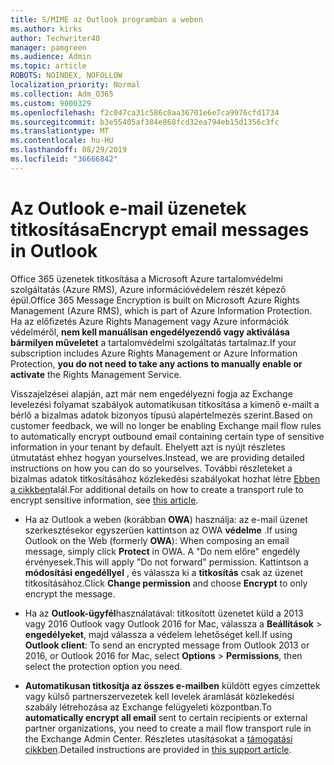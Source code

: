 ```yaml
---
title: S/MIME az Outlook programban a weben
ms.author: kirks
author: Techwriter40
manager: pamgreen
ms.audience: Admin
ms.topic: article
ROBOTS: NOINDEX, NOFOLLOW
localization_priority: Normal
ms.collection: Adm_O365
ms.custom: 9000329
ms.openlocfilehash: f2c047ca31c586c0aa36701e6e7ca9976cfd1734
ms.sourcegitcommit: b3e55405af384e868fcd32ea794eb15d1356c3fc
ms.translationtype: MT
ms.contentlocale: hu-HU
ms.lasthandoff: 08/29/2019
ms.locfileid: "36666842"
---
```

# <a name="encrypt-email-messages-in-outlook"></a><span data-ttu-id="dc86a-102">Az Outlook e-mail üzenetek titkosítása</span><span class="sxs-lookup"><span data-stu-id="dc86a-102">Encrypt email messages in Outlook</span></span>

<span data-ttu-id="dc86a-103">Office 365 üzenetek titkosítása a Microsoft Azure tartalomvédelmi szolgáltatás (Azure RMS), Azure információvédelem részét képező épül.</span><span class="sxs-lookup"><span data-stu-id="dc86a-103">Office 365 Message Encryption is built on Microsoft Azure Rights Management (Azure RMS), which is part of Azure Information Protection.</span></span> <span data-ttu-id="dc86a-104">Ha az előfizetés Azure Rights Management vagy Azure információk védelméről, **nem kell manuálisan engedélyezendő vagy aktiválása bármilyen műveletet** a tartalomvédelmi szolgáltatás tartalmaz.</span><span class="sxs-lookup"><span data-stu-id="dc86a-104">If your subscription includes Azure Rights Management or Azure Information Protection, **you do not need to take any actions to manually enable or activate** the Rights Management Service.</span></span>

<span data-ttu-id="dc86a-105">Visszajelzései alapján, azt már nem engedélyezni fogja az Exchange levelezési folyamat szabályok automatikusan titkosítása a kimenő e-mailt a bérlő a bizalmas adatok bizonyos típusú alapértelmezés szerint.</span><span class="sxs-lookup"><span data-stu-id="dc86a-105">Based on customer feedback, we will no longer be enabling Exchange mail flow rules to automatically encrypt outbound email containing certain type of sensitive information in your tenant by default.</span></span> <span data-ttu-id="dc86a-106">Ehelyett azt is nyújt részletes útmutatást ehhez hogyan yourselves.</span><span class="sxs-lookup"><span data-stu-id="dc86a-106">Instead, we are providing detailed instructions on how you can do so yourselves.</span></span> <span data-ttu-id="dc86a-107">További részleteket a bizalmas adatok titkosításához közlekedési szabályokat hozhat létre [Ebben a cikkben](https://aka.ms/OmeEtr)talál.</span><span class="sxs-lookup"><span data-stu-id="dc86a-107">For additional details on how to create a transport rule to encrypt sensitive information, see [this article](https://aka.ms/OmeEtr).</span></span>

- <span data-ttu-id="dc86a-108">Ha az Outlook a weben (korábban **OWA**) használja: az e-mail üzenet szerkesztésekor egyszerűen kattintson az OWA **védelme** .</span><span class="sxs-lookup"><span data-stu-id="dc86a-108">If using Outlook on the Web (formerly **OWA**): When composing an email message, simply click **Protect** in OWA.</span></span> <span data-ttu-id="dc86a-109">A "Do nem előre" engedély érvényesek.</span><span class="sxs-lookup"><span data-stu-id="dc86a-109">This will apply "Do not forward" permission.</span></span> <span data-ttu-id="dc86a-110">Kattintson a **módosítási engedéllyel** , és válassza ki a **titkosítás** csak az üzenet titkosításához.</span><span class="sxs-lookup"><span data-stu-id="dc86a-110">Click **Change permission** and choose **Encrypt** to only encrypt the message.</span></span>

- <span data-ttu-id="dc86a-111">Ha az **Outlook-ügyfél**használatával: titkosított üzenetet küld a 2013 vagy 2016 Outlook vagy Outlook 2016 for Mac, válassza a **Beállítások** > **engedélyeket**, majd válassza a védelem lehetőséget kell.</span><span class="sxs-lookup"><span data-stu-id="dc86a-111">If using **Outlook client**: To send an encrypted message from Outlook 2013 or 2016, or Outlook 2016 for Mac, select **Options** > **Permissions**, then select the protection option you need.</span></span>

- <span data-ttu-id="dc86a-112">**Automatikusan titkosítja az összes e-mailben** küldött egyes címzettek vagy külső partnerszervezetek kell levelek áramlását közlekedési szabály létrehozása az Exchange felügyeleti központban.</span><span class="sxs-lookup"><span data-stu-id="dc86a-112">To **automatically encrypt all email** sent to certain recipients or external partner organizations, you need to create a mail flow transport rule in the Exchange Admin Center.</span></span> <span data-ttu-id="dc86a-113">Részletes utasításokat a [támogatási cikkben](https://docs.microsoft.com/office365/securitycompliance/define-mail-flow-rules-to-encrypt-email#create-a-mail-flow-rule-to-encrypt-email-messages-with-the-new-ome-capabilities).</span><span class="sxs-lookup"><span data-stu-id="dc86a-113">Detailed instructions are provided in [this support article](https://docs.microsoft.com/office365/securitycompliance/define-mail-flow-rules-to-encrypt-email#create-a-mail-flow-rule-to-encrypt-email-messages-with-the-new-ome-capabilities).</span></span>

